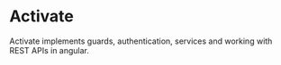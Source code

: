 # Activate
Activate implements guards, authentication, services and working with REST APIs in angular.
